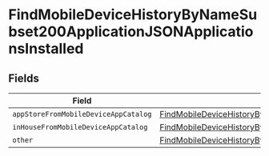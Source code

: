 # FindMobileDeviceHistoryByNameSubset200ApplicationJSONApplicationsInstalled


## Fields

| Field                                                                                                                                                                                                                                                   | Type                                                                                                                                                                                                                                                    | Required                                                                                                                                                                                                                                                | Description                                                                                                                                                                                                                                             |
| ------------------------------------------------------------------------------------------------------------------------------------------------------------------------------------------------------------------------------------------------------- | ------------------------------------------------------------------------------------------------------------------------------------------------------------------------------------------------------------------------------------------------------- | ------------------------------------------------------------------------------------------------------------------------------------------------------------------------------------------------------------------------------------------------------- | ------------------------------------------------------------------------------------------------------------------------------------------------------------------------------------------------------------------------------------------------------- |
| `appStoreFromMobileDeviceAppCatalog`                                                                                                                                                                                                                    | [FindMobileDeviceHistoryByNameSubset200ApplicationJSONApplicationsInstalledAppStoreFromMobileDeviceAppCatalog](../../models/operations/findmobiledevicehistorybynamesubset200applicationjsonapplicationsinstalledappstorefrommobiledeviceappcatalog.md) | :heavy_minus_sign:                                                                                                                                                                                                                                      | N/A                                                                                                                                                                                                                                                     |
| `inHouseFromMobileDeviceAppCatalog`                                                                                                                                                                                                                     | [FindMobileDeviceHistoryByNameSubset200ApplicationJSONApplicationsInstalledInHouseFromMobileDeviceAppCatalog](../../models/operations/findmobiledevicehistorybynamesubset200applicationjsonapplicationsinstalledinhousefrommobiledeviceappcatalog.md)   | :heavy_minus_sign:                                                                                                                                                                                                                                      | N/A                                                                                                                                                                                                                                                     |
| `other`                                                                                                                                                                                                                                                 | [FindMobileDeviceHistoryByNameSubset200ApplicationJSONApplicationsInstalledOther](../../models/operations/findmobiledevicehistorybynamesubset200applicationjsonapplicationsinstalledother.md)                                                           | :heavy_minus_sign:                                                                                                                                                                                                                                      | N/A                                                                                                                                                                                                                                                     |